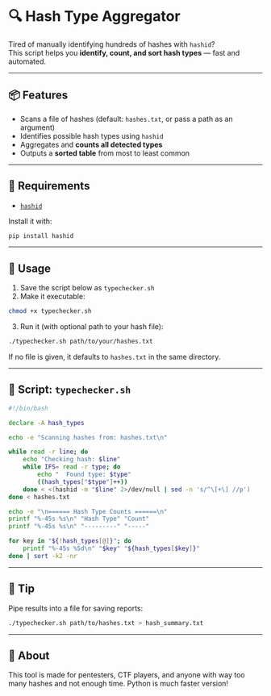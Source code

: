 
# 🔍 Hash Type Aggregator

Tired of manually identifying hundreds of hashes with `hashid`?  
This script helps you **identify, count, and sort hash types** — fast and automated.

---

## 📦 Features

- Scans a file of hashes (default: `hashes.txt`, or pass a path as an argument)
- Identifies possible hash types using `hashid`
- Aggregates and **counts all detected types**
- Outputs a **sorted table** from most to least common

---

## 🧰 Requirements

- [`hashid`](https://github.com/psypanda/hashID)

Install it with:

```bash
pip install hashid
```

---

## 🚀 Usage

1. Save the script below as `typechecker.sh`
2. Make it executable:

```bash
chmod +x typechecker.sh
```

3. Run it (with optional path to your hash file):

```bash
./typechecker.sh path/to/your/hashes.txt
```

If no file is given, it defaults to `hashes.txt` in the same directory.

---

## 📜 Script: `typechecker.sh`

```bash
#!/bin/bash

declare -A hash_types

echo -e "Scanning hashes from: hashes.txt\n"

while read -r line; do
    echo "Checking hash: $line"
    while IFS= read -r type; do
        echo "  Found type: $type"
        ((hash_types["$type"]++))
    done < <(hashid -m "$line" 2>/dev/null | sed -n 's/^\[+\] //p')
done < hashes.txt

echo -e "\n====== Hash Type Counts ======\n"
printf "%-45s %s\n" "Hash Type" "Count"
printf "%-45s %s\n" "---------" "-----"

for key in "${!hash_types[@]}"; do
    printf "%-45s %5d\n" "$key" "${hash_types[$key]}"
done | sort -k2 -nr
```

---

## 🧪 Tip

Pipe results into a file for saving reports:

```bash
./typechecker.sh path/to/hashes.txt > hash_summary.txt
```

---

## 🧙 About

This tool is made for pentesters, CTF players, and anyone with way too many hashes and not enough time. Python is much faster version!
